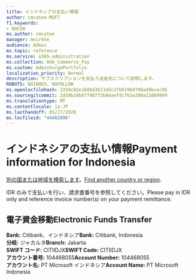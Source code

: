 ```yaml
---
title: インドネシアの支払い情報
author: cmcatee-MSFT
f1.keywords:
- NOCSH
ms.author: cmcatee
manager: mnirkhe
audience: Admin
ms.topic: reference
ms.service: o365-administration
ms.collection: Adm_Commerce_Pay
ms.custom: AdminSurgePortfolio
localization_priority: Normal
description: サブスクリプションを支払う送金先について説明します。
ROBOTS: NOINDEX, NOFOLLOW
ms.openlocfilehash: 2334c02e160bd3611ddc3fb81960790a49bcec95
ms.sourcegitcommit: 2d59b24b877487f3b84aefdc7b1e200a21009999
ms.translationtype: MT
ms.contentlocale: ja-JP
ms.lasthandoff: 05/27/2020
ms.locfileid: "44402896"
---
```

# <a name="payment-information-for-indonesia"></a><span data-ttu-id="3e4da-103">インドネシアの支払い情報</span><span class="sxs-lookup"><span data-stu-id="3e4da-103">Payment information for Indonesia</span></span>

<span data-ttu-id="3e4da-104">[別の国または地域を検索します](../billing-and-payments/pay-for-your-subscription.md)。</span><span class="sxs-lookup"><span data-stu-id="3e4da-104">[Find another country or region](../billing-and-payments/pay-for-your-subscription.md).</span></span> 

<span data-ttu-id="3e4da-105">IDR のみで支払いを行い、請求書番号を参照してください。</span><span class="sxs-lookup"><span data-stu-id="3e4da-105">Please pay in IDR only and reference invoice number(s) on your payment remittance.</span></span>

## <a name="electronic-funds-transfer"></a><span data-ttu-id="3e4da-106">電子資金移動</span><span class="sxs-lookup"><span data-stu-id="3e4da-106">Electronic Funds Transfer</span></span>

<span data-ttu-id="3e4da-107">**Bank:** Citibank、インドネシア</span><span class="sxs-lookup"><span data-stu-id="3e4da-107">**Bank:** Citibank, Indonesia</span></span>  
<span data-ttu-id="3e4da-108">**分岐:** ジャカルタ</span><span class="sxs-lookup"><span data-stu-id="3e4da-108">**Branch:** Jakarta</span></span>  
<span data-ttu-id="3e4da-109">**SWIFT コード:** CITIIDJX</span><span class="sxs-lookup"><span data-stu-id="3e4da-109">**SWIFT Code:** CITIIDJX</span></span>  
<span data-ttu-id="3e4da-110">**アカウント番号:** 104468055</span><span class="sxs-lookup"><span data-stu-id="3e4da-110">**Account Number:** 104468055</span></span>  
<span data-ttu-id="3e4da-111">**アカウント名:** PT Microsoft インドネシア</span><span class="sxs-lookup"><span data-stu-id="3e4da-111">**Account Name:** PT Microsoft Indonesia</span></span>  